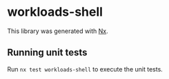 # workloads-shell

This library was generated with [Nx](https://nx.dev).

## Running unit tests

Run `nx test workloads-shell` to execute the unit tests.
